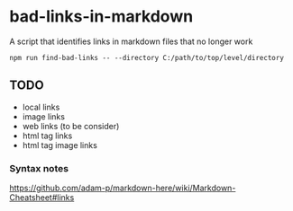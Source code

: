 # bad-links-in-markdown

A script that identifies links in markdown files that no longer work 

`npm run find-bad-links -- --directory C:/path/to/top/level/directory`

## TODO

- local links
- image links
- web links (to be consider)
- html tag links
- html tag image links

### Syntax notes

https://github.com/adam-p/markdown-here/wiki/Markdown-Cheatsheet#links

